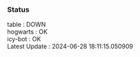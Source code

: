 ### Status


table : DOWN  
hogwarts : OK  
icy-bot : OK  
Latest Update : 2024-06-28 18:11:15.050909
